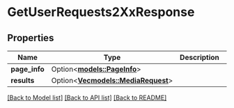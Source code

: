 # GetUserRequests2XxResponse

## Properties

Name | Type | Description | Notes
------------ | ------------- | ------------- | -------------
**page_info** | Option<[**models::PageInfo**](PageInfo.md)> |  | [optional]
**results** | Option<[**Vec<models::MediaRequest>**](MediaRequest.md)> |  | [optional]

[[Back to Model list]](../README.md#documentation-for-models) [[Back to API list]](../README.md#documentation-for-api-endpoints) [[Back to README]](../README.md)



